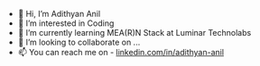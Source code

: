 - 👋 Hi, I’m Adithyan Anil
- 👀 I’m interested in Coding 
- 🌱 I’m currently learning MEA(R)N Stack at Luminar Technolabs
- 💞️ I’m looking to collaborate on ...
- 📫 You can reach me on - [linkedin.com/in/adithyan-anil](https://www.linkedin.com/in/adithyan-anil/)


<!---
aadhi220/aadhi220 is a ✨ special ✨ repository because its `README.md` (this file) appears on your GitHub profile.
You can click the Preview link to take a look at your changes.
--->
